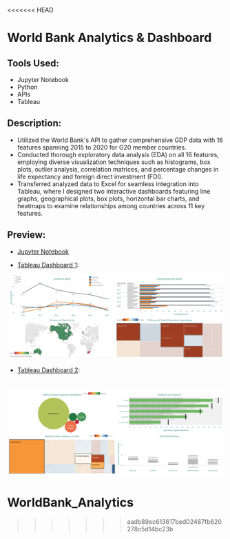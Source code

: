 <<<<<<< HEAD
# World Bank Analytics & Dashboard
## Tools Used:
- Jupyter Notebook
- Python
- APIs
- Tableau
## Description:
- Utilized the World Bank's API to gather comprehensive GDP data with 16 features spanning 2015 to 2020 for G20 member countries.
- Conducted thorough exploratory data analysis (EDA) on all 16 features, employing diverse visualization techniques such as histograms, box plots, outlier analysis, correlation matrices, and percentage changes in life expectancy and foreign direct investment (FDI).
- Transferred analyzed data to Excel for seamless integration into Tableau, where I designed two interactive dashboards featuring line graphs, geographical plots, box plots, horizontal bar charts, and heatmaps to examine relationships among countries across 11 key features.
## Preview:

- [Jupyter Notebook](https://github.com/ndomah/Portfolio-Projects/blob/main/Data%20Analytics/World%20Bank%20Analytics%20%26%20Dashboard/World%20Bank%20Analytics.ipynb)

- [Tableau Dashboard 1](https://public.tableau.com/app/profile/nilesh.domah4236/viz/WorldBankAnalytics_17156157559640/Dashboard2):

![Tableau Dashboard 1](https://github.com/ndomah/Portfolio-Projects/blob/main/Data%20Analytics/World%20Bank%20Analytics%20%26%20Dashboard/Dashboard%201.png)

- [Tableau Dashboard 2](https://public.tableau.com/app/profile/nilesh.domah4236/viz/WorldBankAnalytics_17156157559640/Dashboard2):

![Tableau Dashboard 2](https://github.com/ndomah/Portfolio-Projects/blob/main/Data%20Analytics/World%20Bank%20Analytics%20%26%20Dashboard/Dashboard%202.png)
=======
# WorldBank_Analytics
>>>>>>> aadb89ec613617bed02487fb620278c5d14bc23b
